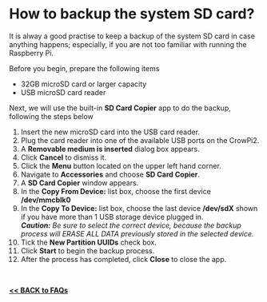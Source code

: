 # How to backup the system SD card?

It is alway a good practise to keep a backup of the system SD card in case anything happens; especially, if you are not too familiar with running the Raspberry Pi.  

Before you begin, prepare the following items  
* 32GB microSD card or larger capacity  
* USB microSD card reader  

Next, we will use the built-in **SD Card Copier** app to do the backup, following the steps below  
1. Insert the new microSD card into the USB card reader.  
2. Plug the card reader into one of the available USB ports on the CrowPi2.  
3. A **Removable medium is inserted** dialog box appears.  
4. Click **Cancel** to dismiss it.  
5. Click the **Menu** button located on the upper left hand corner.  
6. Navigate to **Accessories** and choose **SD Card Copier**.  
7. A **SD Card Copier** window appears.  
8. In the **Copy From Device:** list box, choose the first device **/dev/mmcblk0**  
9. In the **Copy To Device:** list box, choose the last device **/dev/sdX** shown if you have more than 1 USB storage device plugged in.  
***Caution:** Be sure to select the correct device, because the backup process will ERASE ALL DATA previously stored in the selected device.*  
10. Tick the **New Partition UUIDs** check box.  
11. Click **Start** to begin the backup process.  
12. After the process has completed, click **Close** to close the app.  

<br>

[**<< BACK to FAQs**](./TOC-FAQ.md#frequently-asked-questions)

